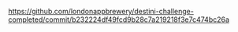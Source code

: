 https://github.com/londonappbrewery/destini-challenge-completed/commit/b232224df49fcd9b28c7a219218f3e7c474bc26a
